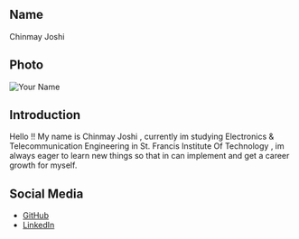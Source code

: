 ## Name
Chinmay Joshi

## Photo
![Your Name](https://link-to-your-photo.jpg)

## Introduction
Hello !! My name is Chinmay Joshi , currently im studying Electronics & Telecommunication Engineering in St. Francis Institute Of Technology , im always eager to learn new things so that in can implement and get a career growth for myself.


## Social Media
- [GitHub](https://github.com/Chinmay1237)
- [LinkedIn](https://www.linkedin.com/in/chinmay-joshi-063637248)
